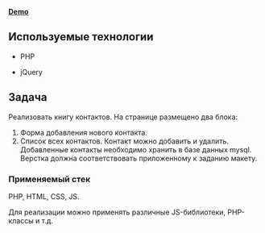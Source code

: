 **[Demo](http://84.38.180.229:93)**

## Используемые технологии

- PHP

- jQuery

## Задача
Реализовать книгу контактов.
На странице размещено два блока:
1.	Форма добавления нового контакта.
2.	Список всех контактов. Контакт можно добавить и удалить. Добавленные контакты необходимо хранить в базе данных mysql. Верстка должна соответствовать приложенному к заданию макету.

### Применяемый стек

PHP, HTML, CSS, JS.

Для реализации можно применять различные JS-библиотеки, PHP-классы и т.д.
